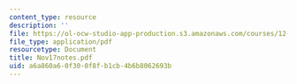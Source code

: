 ```yaml
---
content_type: resource
description: ''
file: https://ol-ocw-studio-app-production.s3.amazonaws.com/courses/12-109-petrology-fall-2005/a6a860a60f300f8fb1cb4b6b8062693b_Nov17notes.pdf
file_type: application/pdf
resourcetype: Document
title: Nov17notes.pdf
uid: a6a860a6-0f30-0f8f-b1cb-4b6b8062693b
---
```

